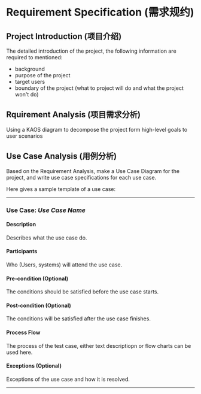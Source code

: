 # Requirement Specification (需求规约)

## Project Introduction (项目介绍)

The detailed introduction of the project, the following information are required to mentioned:

- background
- purpose of the project
- target users
- boundary of the project (what to project will do and what the project won't do)

## Rquirement Analysis (项目需求分析)

Using a KAOS diagram to decompose the project form high-level goals to user scenarios

## Use Case Analysis (用例分析)

Based on the Requirement Analysis, make a Use Case Diagram for the project, and write use case specifications for each use case.

Here gives a sample template of a use case:

---

### Use Case: _Use Case Name_

#### Description

Describes what the use case do.

#### Participants

Who (Users, systems) will attend the use case.

#### Pre-condition (Optional)

The conditions should be satisfied before the use case starts.

#### Post-condition (Optional)

The conditions will be satisfied after the use case finishes.

#### Process Flow

The process of the test case, either text descriptiopn or flow charts can be used here.

#### Exceptions (Optional)

Exceptions of the use case and how it is resolved.

---